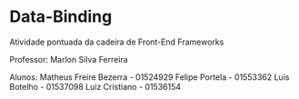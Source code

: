 # Data-Binding
 Atividade pontuada da cadeira de Front-End Frameworks

Professor:
Marlon Silva Ferreira

Alunos:
Matheus Freire Bezerra - 01524929
Felipe Portela - 01553362
Luís Botelho - 01537098
Luiz Cristiano - 01536154

